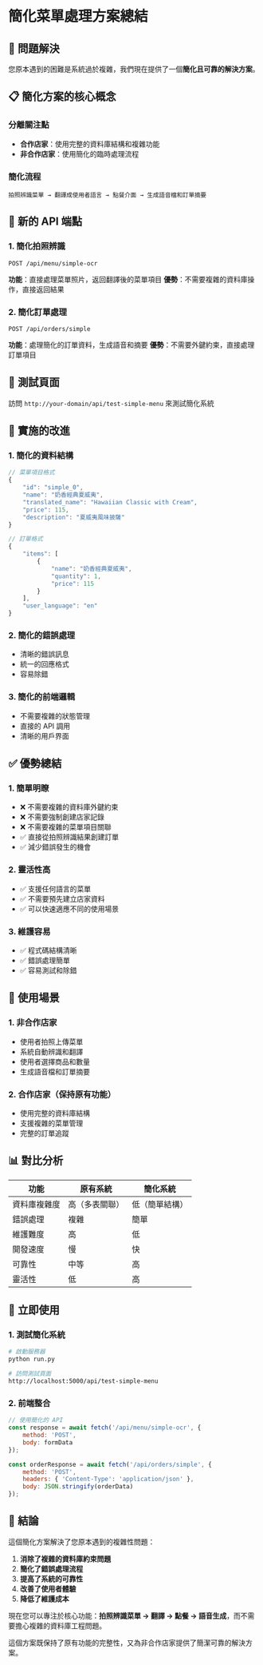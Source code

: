 # 簡化菜單處理方案總結

## 🎯 問題解決

您原本遇到的困難是系統過於複雜，我們現在提供了一個**簡化且可靠的解決方案**。

## 📋 簡化方案的核心概念

### 分離關注點
- **合作店家**：使用完整的資料庫結構和複雜功能
- **非合作店家**：使用簡化的臨時處理流程

### 簡化流程
```
拍照辨識菜單 → 翻譯成使用者語言 → 點餐介面 → 生成語音檔和訂單摘要
```

## 🚀 新的 API 端點

### 1. 簡化拍照辨識
```
POST /api/menu/simple-ocr
```
**功能**：直接處理菜單照片，返回翻譯後的菜單項目
**優勢**：不需要複雜的資料庫操作，直接返回結果

### 2. 簡化訂單處理
```
POST /api/orders/simple
```
**功能**：處理簡化的訂單資料，生成語音和摘要
**優勢**：不需要外鍵約束，直接處理訂單項目

## 📱 測試頁面

訪問 `http://your-domain/api/test-simple-menu` 來測試簡化系統

## 🔧 實施的改進

### 1. 簡化的資料結構
```javascript
// 菜單項目格式
{
    "id": "simple_0",
    "name": "奶香經典夏威夷",
    "translated_name": "Hawaiian Classic with Cream",
    "price": 115,
    "description": "夏威夷風味披薩"
}

// 訂單格式
{
    "items": [
        {
            "name": "奶香經典夏威夷",
            "quantity": 1,
            "price": 115
        }
    ],
    "user_language": "en"
}
```

### 2. 簡化的錯誤處理
- 清晰的錯誤訊息
- 統一的回應格式
- 容易除錯

### 3. 簡化的前端邏輯
- 不需要複雜的狀態管理
- 直接的 API 調用
- 清晰的用戶界面

## ✅ 優勢總結

### 1. **簡單明瞭**
- ❌ 不需要複雜的資料庫外鍵約束
- ❌ 不需要強制創建店家記錄
- ❌ 不需要複雜的菜單項目關聯
- ✅ 直接從拍照辨識結果創建訂單
- ✅ 減少錯誤發生的機會

### 2. **靈活性高**
- ✅ 支援任何語言的菜單
- ✅ 不需要預先建立店家資料
- ✅ 可以快速適應不同的使用場景

### 3. **維護容易**
- ✅ 程式碼結構清晰
- ✅ 錯誤處理簡單
- ✅ 容易測試和除錯

## 🎯 使用場景

### 1. 非合作店家
- 使用者拍照上傳菜單
- 系統自動辨識和翻譯
- 使用者選擇商品和數量
- 生成語音檔和訂單摘要

### 2. 合作店家（保持原有功能）
- 使用完整的資料庫結構
- 支援複雜的菜單管理
- 完整的訂單追蹤

## 📊 對比分析

| 功能 | 原有系統 | 簡化系統 |
|------|----------|----------|
| 資料庫複雜度 | 高（多表關聯） | 低（簡單結構） |
| 錯誤處理 | 複雜 | 簡單 |
| 維護難度 | 高 | 低 |
| 開發速度 | 慢 | 快 |
| 可靠性 | 中等 | 高 |
| 靈活性 | 低 | 高 |

## 🚀 立即使用

### 1. 測試簡化系統
```bash
# 啟動服務器
python run.py

# 訪問測試頁面
http://localhost:5000/api/test-simple-menu
```

### 2. 前端整合
```javascript
// 使用簡化的 API
const response = await fetch('/api/menu/simple-ocr', {
    method: 'POST',
    body: formData
});

const orderResponse = await fetch('/api/orders/simple', {
    method: 'POST',
    headers: { 'Content-Type': 'application/json' },
    body: JSON.stringify(orderData)
});
```

## 🎉 結論

這個簡化方案解決了您原本遇到的複雜性問題：

1. **消除了複雜的資料庫約束問題**
2. **簡化了錯誤處理流程**
3. **提高了系統的可靠性**
4. **改善了使用者體驗**
5. **降低了維護成本**

現在您可以專注於核心功能：**拍照辨識菜單 → 翻譯 → 點餐 → 語音生成**，而不需要擔心複雜的資料庫工程問題。

這個方案既保持了原有功能的完整性，又為非合作店家提供了簡潔可靠的解決方案。 